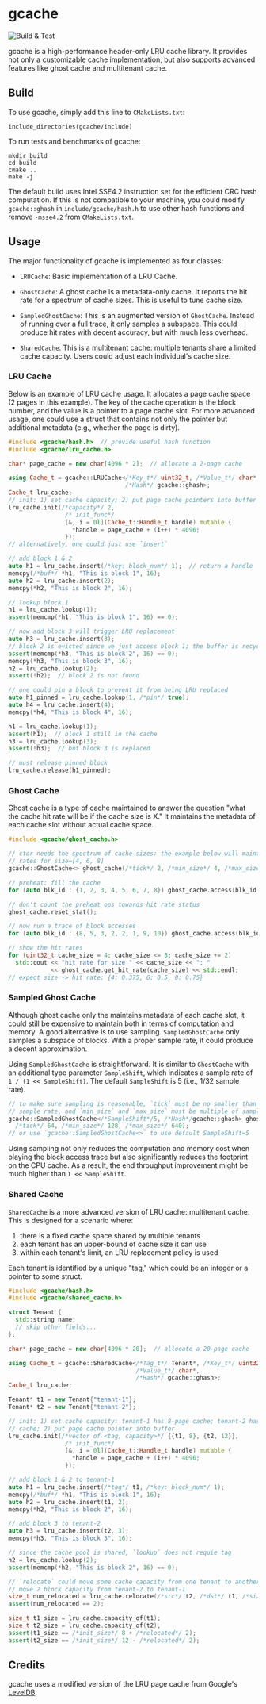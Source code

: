 # gcache
![Build & Test](https://github.com/chenhao-ye/gcache/actions/workflows/cmake.yml/badge.svg)

gcache is a high-performance header-only LRU cache library. It provides not only a customizable cache implementation, but also supports advanced features like ghost cache and multitenant cache.

## Build

To use gcache, simply add this line to `CMakeLists.txt`:

```
include_directories(gcache/include)
```

To run tests and benchmarks of gcache:

```shell
mkdir build
cd build
cmake ..
make -j
```

The default build uses Intel SSE4.2 instruction set for the efficient CRC hash computation. If this is not compatible to your machine, you could modify `gcache::ghash` in `include/gcache/hash.h` to use other hash functions and remove `-msse4.2` from `CMakeLists.txt`.

## Usage

The major functionality of gcache is implemented as four classes:

- `LRUCache`: Basic implementation of a LRU Cache.

- `GhostCache`: A ghost cache is a metadata-only cache. It reports the hit rate for a spectrum of cache sizes. This is useful to tune cache size.

- `SampledGhostCache`: This is an augmented version of `GhostCache`. Instead of running over a full trace, it only samples a subspace. This could produce hit rates with decent accuracy, but with much less overhead.

- `SharedCache`: This is a multitenant cache: multiple tenants share a limited cache capacity. Users could adjust each individual's cache size.

### LRU Cache

Below is an example of LRU cache usage. It allocates a page cache space (2 pages in this example). The key of the cache operation is the block number, and the value is a pointer to a page cache slot. For more advanced usage, one could use a struct that contains not only the pointer but additional metadata (e.g., whether the page is dirty).

```C++
#include <gcache/hash.h>  // provide useful hash function
#include <gcache/lru_cache.h>

char* page_cache = new char[4096 * 2];  // allocate a 2-page cache

using Cache_t = gcache::LRUCache</*Key_t*/ uint32_t, /*Value_t*/ char*,
                                 /*Hash*/ gcache::ghash>;
Cache_t lru_cache;
// init: 1) set cache capacity; 2) put page cache pointers into buffer
lru_cache.init(/*capacity*/ 2,
                /* init_func*/
                [&, i = 0l](Cache_t::Handle_t handle) mutable {
                  *handle = page_cache + (i++) * 4096;
                });
// alternatively, one could just use `insert`

// add block 1 & 2
auto h1 = lru_cache.insert(/*key: block_num*/ 1);  // return a handle
memcpy(/*buf*/ *h1, "This is block 1", 16);
auto h2 = lru_cache.insert(2);
memcpy(*h2, "This is block 2", 16);

// lookup block 1
h1 = lru_cache.lookup(1);
assert(memcmp(*h1, "This is block 1", 16) == 0);

// now add block 3 will trigger LRU replacement
auto h3 = lru_cache.insert(3);
// block 2 is evicted since we just access block 1; the buffer is recycled
assert(memcmp(*h3, "This is block 2", 16) == 0);
memcpy(*h3, "This is block 3", 16);
h2 = lru_cache.lookup(2);
assert(!h2);  // block 2 is not found

// one could pin a block to prevent it from being LRU replaced
auto h1_pinned = lru_cache.lookup(1, /*pin*/ true);
auto h4 = lru_cache.insert(4);
memcpy(*h4, "This is block 4", 16);

h1 = lru_cache.lookup(1);
assert(h1);  // block 1 still in the cache
h3 = lru_cache.lookup(3);
assert(!h3);  // but block 3 is replaced

// must release pinned block
lru_cache.release(h1_pinned);
```

### Ghost Cache

Ghost cache is a type of cache maintained to answer the question "what the cache hit rate will be if the cache size is X." It maintains the metadata of each cache slot without actual cache space.

```C++
#include <gcache/ghost_cache.h>

// ctor needs the spectrum of cache sizes: the example below will maintain hit
// rates for size=[4, 6, 8]
gcache::GhostCache<> ghost_cache(/*tick*/ 2, /*min_size*/ 4, /*max_size*/ 8);

// preheat: fill the cache
for (auto blk_id : {1, 2, 3, 4, 5, 6, 7, 8}) ghost_cache.access(blk_id);

// don't count the preheat ops towards hit rate status
ghost_cache.reset_stat();

// now run a trace of block accesses
for (auto blk_id : {8, 5, 3, 2, 2, 1, 9, 10}) ghost_cache.access(blk_id);

// show the hit rates
for (uint32_t cache_size = 4; cache_size <= 8; cache_size += 2)
  std::cout << "hit rate for size " << cache_size << ": "
            << ghost_cache.get_hit_rate(cache_size) << std::endl;
// expect size -> hit rate: {4: 0.375, 6: 0.5, 8: 0.75}
```

### Sampled Ghost Cache

Although ghost cache only the maintains metadata of each cache slot, it could still be expensive to maintain both in terms of computation and memory. A good alternative is to use sampling. `SampledGhostCache` only samples a subspace of blocks. With a proper sample rate, it could produce a decent approximation.

Using `SampledGhostCache` is straightforward. It is similar to `GhostCache` with an additional type parameter `SampleShift`, which indicates a sample rate of `1 / (1 << SampleShift)`. The default `SampleShift` is 5 (i.e., 1/32 sample rate).

```C++
// to make sure sampling is reasonable, `tick` must be no smaller than the
// sample rate, and `min_size` and `max_size` must be multiple of sample rate.
gcache::SampledGhostCache</*SampleShift*/5, /*Hash*/gcache::ghash> ghost_cache(
  /*tick*/ 64, /*min_size*/ 128, /*max_size*/ 640);
// or use `gcache::SampledGhostCache<>` to use default SampleShift=5
```

Using sampling not only reduces the computation and memory cost when playing the block access trace but also significantly reduces the footprint on the CPU cache. As a result, the end throughput improvement might be much higher than `1 << SampleShift`.

### Shared Cache

`SharedCache` is a more advanced version of LRU cache: multitenant cache. This is designed for a scenario where:

1. there is a fixed cache space shared by multiple tenants
2. each tenant has an upper-bound of cache size it can use
3. within each tenant's limit, an LRU replacement policy is used

Each tenant is identified by a unique "tag," which could be an integer or a pointer to some struct.

```C++
#include <gcache/hash.h>
#include <gcache/shared_cache.h>

struct Tenant {
  std::string name;
  // skip other fields...
};

char* page_cache = new char[4096 * 20];  // allocate a 20-page cache

using Cache_t = gcache::SharedCache</*Tag_t*/ Tenant*, /*Key_t*/ uint32_t,
                                    /*Value_t*/ char*,
                                    /*Hash*/ gcache::ghash>;
Cache_t lru_cache;

Tenant* t1 = new Tenant{"tenant-1"};
Tenant* t2 = new Tenant{"tenant-2"};

// init: 1) set cache capacity: tenant-1 has 8-page cache; tenant-2 has 12-page
// cache; 2) put page cache pointer into buffer
lru_cache.init(/*vector of <tag, capacity>*/ {{t1, 8}, {t2, 12}},
                /* init_func*/
                [&, i = 0l](Cache_t::Handle_t handle) mutable {
                  *handle = page_cache + (i++) * 4096;
                });

// add block 1 & 2 to tenant-1
auto h1 = lru_cache.insert(/*tag*/ t1, /*key: block_num*/ 1);
memcpy(/*buf*/ *h1, "This is block 1", 16);
auto h2 = lru_cache.insert(t1, 2);
memcpy(*h2, "This is block 2", 16);

// add block 3 to tenant-2
auto h3 = lru_cache.insert(t2, 3);
memcpy(*h3, "This is block 3", 16);

// since the cache pool is shared, `lookup` does not requie tag
h2 = lru_cache.lookup(2);
assert(memcmp(*h2, "This is block 2", 16) == 0);

// `relocate` could move some cache capacity from one tenant to another tenant
// move 2 block capacity from tenant-2 to tenant-1
size_t num_relocated = lru_cache.relocate(/*src*/ t2, /*dst*/ t1, /*size*/ 2);
assert(num_relocated == 2);

size_t t1_size = lru_cache.capacity_of(t1);
size_t t2_size = lru_cache.capacity_of(t2);
assert(t1_size == /*init_size*/ 8 + /*relocated*/ 2);
assert(t2_size == /*init_size*/ 12 - /*relocated*/ 2);
```

## Credits

gcache uses a modified version of the LRU page cache from Google's [LevelDB](https://github.com/google/leveldb).
